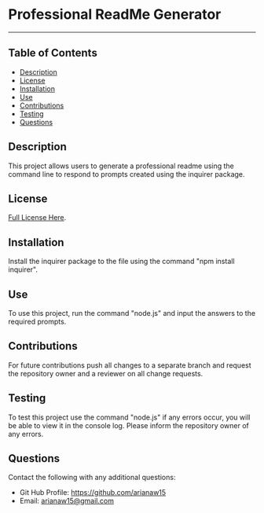 # Professional ReadMe Generator
---
## Table of Contents

* [Description](#description)
* [License](#license)
* [Installation](#installation)
* [Use](#use)
* [Contributions](#contributions)
* [Testing](#testing)
* [Questions](#questions)

## Description
This project allows users to generate a professional readme using the command line to respond to prompts created using the inquirer package.

## License
[Full License Here](https://opensource.org/licenses/ISC).

## Installation
Install the inquirer package to the file using the command "npm install inquirer". 

## Use
To use this project, run the command "node.js" and input the answers to the required prompts.

## Contributions
For future contributions push all changes to a separate branch and request the repository owner and a reviewer on all change requests.

## Testing
To test this project use the command "node.js" if any errors occur, you will be able to view it in the console log. Please inform the repository owner of any errors.

## Questions
Contact the following with any additional questions:
- Git Hub Profile: https://github.com/arianaw15
- Email: arianaw15@gmail.com